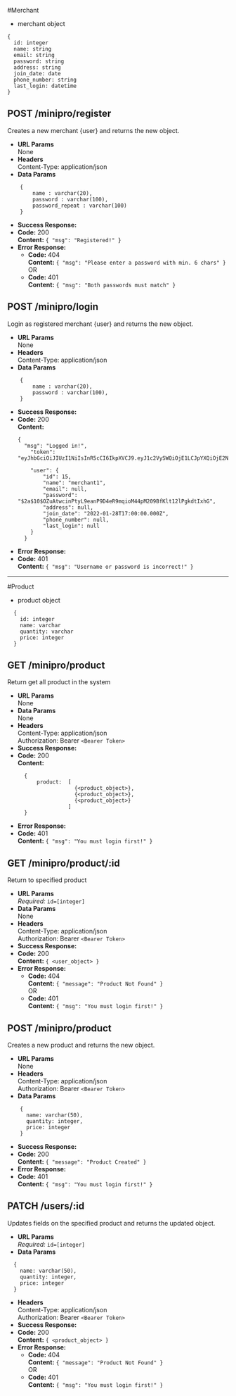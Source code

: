 #Merchant
* merchant object
```
{
  id: integer
  name: string
  email: string
  password: string
  address: string
  join_date: date
  phone_number: string
  last_login: datetime 
}
```
**POST /minipro/register**
----
  Creates a new merchant {user} and returns the new object.
* **URL Params**  
  None
* **Headers**  
  Content-Type: application/json  
* **Data Params**  
```
    {
        name : varchar(20),
        password : varchar(100),
        password_repeat : varchar(100)
    }
```
* **Success Response:**  
* **Code:** 200  
  **Content:**  `{ "msg": "Registered!" }` 
* **Error Response:**  
  * **Code:** 404  
  **Content:** `{ "msg": "Please enter a password with min. 6 chars" }`  
  OR  
  * **Code:** 401  
  **Content:** `{ "msg": "Both passwords must match" }`

**POST /minipro/login**
----
  Login as registered merchant {user} and returns the new object.
* **URL Params**  
  None
* **Headers**  
  Content-Type: application/json  
* **Data Params**  
```
    {
        name : varchar(20),
        password : varchar(100),
    }
```
* **Success Response:**  
* **Code:** 200  
  **Content:**  
  ```
  {       
    "msg": "Logged in!",
      "token": "eyJhbGciOiJIUzI1NiIsInR5cCI6IkpXVCJ9.eyJ1c2VySWQiOjE1LCJpYXQiOjE2NDM0MjcyMzMsImV4cCI6MTY0NDAzMjAzM30.u_qWwYmo7kLRViA8d34j7X9fw5KXDSeYewnjMP_mtE4",
      
      "user": {
          "id": 15,
          "name": "merchant1",
          "email": null,
          "password": "$2a$10$OZuAtwcinPtyL9eanP9D4eR9mqioM44pM209BfKlt12lPgkdtIxhG",
          "address": null,
          "join_date": "2022-01-28T17:00:00.000Z",
          "phone_number": null,
          "last_login": null
      } 
    }
    ```
* **Error Response:**
* **Code:** 401  
**Content:** `{ "msg": "Username or password is incorrect!" }`
----
#Product
* product object
```
  {
    id: integer
    name: varchar
    quantity: varchar
    price: integer
  }
```
**GET /minipro/product**
----
  Return get all product in the system
* **URL Params**  
  None
* **Data Params**  
  None
* **Headers**  
  Content-Type: application/json  
  Authorization: Bearer `<Bearer Token>`
* **Success Response:**  
* **Code:** 200  
  **Content:**  
  ```
    { 
        product:  [
                    {<product_object>},
                    {<product_object>},
                    {<product_object>}
                  ]
    }
  ``` 
* **Error Response:**
 * **Code:** 401  
  **Content:** `{ "msg": "You must login first!" }`

**GET /minipro/product/:id**
----
  Return to specified product
* **URL Params**  
  *Required:* `id=[integer]`
* **Data Params**  
  None
* **Headers**  
  Content-Type: application/json  
  Authorization: Bearer `<Bearer Token>`
* **Success Response:**  
* **Code:** 200  
  **Content:**  `{ <user_object> }` 
* **Error Response:**  
  * **Code:** 404  
  **Content:** `{ "message": "Product Not Found" }`  
  OR  
  * **Code:** 401  
  **Content:** `{ "msg": "You must login first!" }`

**POST /minipro/product**
----
  Creates a new product and returns the new object.
* **URL Params**  
  None
* **Headers**  
  Content-Type: application/json  
  Authorization: Bearer `<Bearer Token>`
* **Data Params**  
```
    {
      name: varchar(50),
      quantity: integer,
      price: integer
    }
```
* **Success Response:**  
* **Code:** 200  
  **Content:**  `{ "message": "Product Created" }` 
* **Error Response:**
* **Code:** 401  
  **Content:** `{ "msg": "You must login first!" }`

**PATCH /users/:id**
----
  Updates fields on the specified product and returns the updated object.
* **URL Params**  
  *Required:* `id=[integer]`
* **Data Params**  
```
  {
  	name: varchar(50),
    quantity: integer,
    price: integer
  }
```
* **Headers**  
  Content-Type: application/json  
  Authorization: Bearer `<Bearer Token>`
* **Success Response:** 
* **Code:** 200  
  **Content:**  `{ <product_object> }`  
* **Error Response:**  
  * **Code:** 404  
  **Content:** `{ "message": "Product Not Found" }`  
  OR  
  * **Code:** 401  
  **Content:** `{ "msg": "You must login first!" }`



